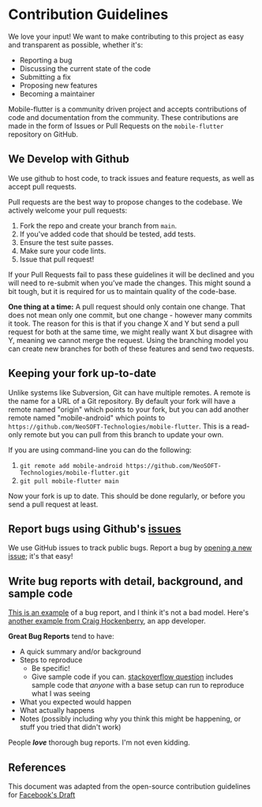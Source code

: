 # Contribution Guidelines

We love your input! We want to make contributing to this project as easy and transparent as possible, whether it's:

- Reporting a bug
- Discussing the current state of the code
- Submitting a fix
- Proposing new features
- Becoming a maintainer

Mobile-flutter is a community driven project and accepts contributions of code and documentation from the community. 
These contributions are made in the form of Issues or Pull Requests on the `mobile-flutter` repository on GitHub.

## We Develop with Github
We use github to host code, to track issues and feature requests, as well as accept pull requests.

Pull requests are the best way to propose changes to the codebase. We actively welcome your pull requests:

1. Fork the repo and create your branch from `main`.
2. If you've added code that should be tested, add tests.
4. Ensure the test suite passes.
5. Make sure your code lints.
6. Issue that pull request!

If your Pull Requests fail to pass these guidelines it will be declined and you will need to re-submit
when you’ve made the changes. This might sound a bit tough, but it is required
for us to maintain quality of the code-base.

**One thing at a time:** A pull request should only contain one change. That does not mean only one commit, but one change - however many commits it took. The reason for this is that if you change X and Y but send a pull request for both at the same time, we might really want X but disagree with Y, meaning we cannot merge the request. Using the branching model you can create new branches for both of these features and send two requests.

## Keeping your fork up-to-date

Unlike systems like Subversion, Git can have multiple remotes. A remote is the name for a URL of a Git repository. By default your fork will have a remote named "origin" which points to your fork, but you can add another remote named "mobile-android" which points to `https://github.com/NeoSOFT-Technologies/mobile-flutter`. This is a read-only remote but you can pull from this branch to update your own.

If you are using command-line you can do the following:

1. `git remote add mobile-android https://github.com/NeoSOFT-Technologies/mobile-flutter.git`
2. `git pull mobile-flutter main`

Now your fork is up to date. This should be done regularly, or before you send a pull request at least.


## Report bugs using Github's [issues](https://github.com/NeoSOFT-Technologies/mobile-flutter/issues)

We use GitHub issues to track public bugs. Report a bug by [opening a new issue](https://github.com/NeoSOFT-Technologies/mobile-flutter/issues); it's that easy!



## Write bug reports with detail, background, and sample code

[This is an example](http://stackoverflow.com/q/12488905/180626) of a bug report, and I think it's not a bad model. Here's [another example from Craig Hockenberry](http://www.openradar.me/11905408), an app developer.

**Great Bug Reports** tend to have:

- A quick summary and/or background
- Steps to reproduce
    - Be specific!
    - Give sample code if you can. [stackoverflow question](http://stackoverflow.com/q/12488905/180626) includes sample code that *anyone* with a base setup can run to reproduce what I was seeing
- What you expected would happen
- What actually happens
- Notes (possibly including why you think this might be happening, or stuff you tried that didn't work)

People ***love*** thorough bug reports. I'm not even kidding.


## References

This document was adapted from the open-source contribution guidelines for [Facebook's Draft](https://github.com/facebook/draft-js/blob/a9316a723f9e918afde44dea68b5f9f39b7d9b00/CONTRIBUTING.md)